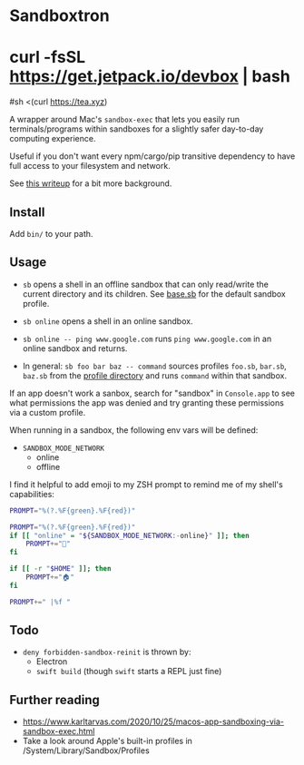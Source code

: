 # Sandboxtron

# curl -fsSL https://get.jetpack.io/devbox | bash

#sh <(curl https://tea.xyz)

A wrapper around Mac's `sandbox-exec` that lets you easily run terminals/programs within sandboxes for a slightly safer day-to-day computing experience.

Useful if you don't want every npm/cargo/pip transitive dependency to have full access to your filesystem and network.

See [this writeup](https://kevinlynagh.com/newsletter/2020_04_how_fast_can_plants_grow/) for a bit more background.


## Install

Add `bin/` to your path.

## Usage

+ `sb` opens a shell in an offline sandbox that can only read/write the current directory and its children.
See [base.sb](/mac/base.sb) for the default sandbox profile.

+ `sb online` opens a shell in an online sandbox.

+ `sb online -- ping www.google.com` runs `ping www.google.com` in an online sandbox and returns.

+ In general: `sb foo bar baz -- command` sources profiles `foo.sb`, `bar.sb`, `baz.sb` from the [profile directory](/mac/) and runs `command` within that sandbox.

If an app doesn't work a sanbox, search for "sandbox" in `Console.app` to see what permissions the app was denied and try granting these permissions via a custom profile.

When running in a sandbox, the following env vars will be defined:

+ `SANDBOX_MODE_NETWORK`
  + online
  + offline
  
I find it helpful to add emoji to my ZSH prompt to remind me of my shell's capabilities:

```sh
PROMPT="%(?.%F{green}.%F{red})"

PROMPT="%(?.%F{green}.%F{red})"
if [[ "online" = "${SANDBOX_MODE_NETWORK:-online}" ]]; then
    PROMPT+="📡"
fi

if [[ -r "$HOME" ]]; then
    PROMPT+="🏠"
fi

PROMPT+=" |%f "
```

## Todo

+ `deny forbidden-sandbox-reinit` is thrown by:
  + Electron
  + `swift build` (though `swift` starts a REPL just fine)


## Further reading

+ https://www.karltarvas.com/2020/10/25/macos-app-sandboxing-via-sandbox-exec.html
+ Take a look around Apple's built-in profiles in /System/Library/Sandbox/Profiles
